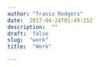 ```yaml
---
author: "Travis Rodgers"
date:  2017-04-24T01:49:15Z
description:  ""
draft:  false
slug:  "work"
title:  "Work"

---
```







